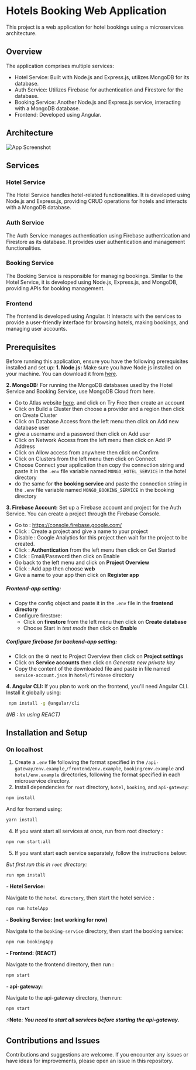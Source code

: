 # Hotels Booking Web Application
This project is a web application for hotel bookings using a microservices architecture.

## Overview
The application comprises multiple services:

- Hotel Service: Built with Node.js and Express.js, utilizes MongoDB for its database.
- Auth Service: Utilizes Firebase for authentication and Firestore for the database.
- Booking Service: Another Node.js and Express.js service, interacting with a MongoDB database.
- Frontend: Developed using Angular.
## Architecture 
![App Screenshot](https://i.ibb.co/HtpGzBD/Whats-App-Image-2023-11-19-at-20-35-39-1b797d0c.jpg)

## Services
### Hotel Service
The Hotel Service handles hotel-related functionalities. It is developed using Node.js and Express.js, providing CRUD operations for hotels and interacts with a MongoDB database.

### Auth Service
The Auth Service manages authentication using Firebase authentication and Firestore as its database. It provides user authentication and management functionalities.

### Booking Service
The Booking Service is responsible for managing bookings. Similar to the Hotel Service, it is developed using Node.js, Express.js, and MongoDB, providing APIs for booking management.

### Frontend
The frontend is developed using Angular. It interacts with the services to provide a user-friendly interface for browsing hotels, making bookings, and managing user accounts.

## Prerequisites
Before running this application, ensure you have the following prerequisites installed and set up:
**1. Node.js:** Make sure you have Node.js installed on your machine. You can download it from [here](https://nodejs.org/en/download/current).

**2. MongoDB:** For running the MongoDB databases used by the Hotel Service and Booking Service, use MongoDB Cloud from here.
- Go to Atlas website [here](https://www.mongodb.com/cloud/atlas). and click on Try Free then create an account
- Click on Build a Cluster then choose a provider and a region then click on Create Cluster
- Click on Database Access from the left menu then click on Add new database user
- give a username and a password then click on Add user
- Click on Network Access from the left menu then click on Add IP Address
- Click on Allow access from anywhere then click on Confirm
- Click on Clusters from the left menu then click on Connect
- Choose Connect your application then copy the connection string and paste it in the `.env` file variable named `MONGO_HOTEL_SERVICE` in the hotel directory
- do the same for **the booking service** and paste the connection string in the `.env` file variable named `MONGO_BOOKING_SERVICE` in the booking directory

**3. Firebase Account:** Set up a Firebase account and project for the Auth Service. You can create a project through the Firebase Console. 
- Go to : https://console.firebase.google.com/
- Click : Create a project and give a name to your project
- Disable : Google Analytics for this project then wait for the project to be created.
- Click : **Authentication** from the left menu then click on Get Started
- Click : Email/Password then click on Enable
- Go back to the left menu and click on **Project Overview**
- Click : Add app then choose **web**
- Give a name to your app then click on **Register app**
##### **Frontend-app setting:**
- Copy the config object and paste it in the `.env` file in the **frontend directory**
- Configure firestore:
  - Click on **firestore** from the left menu then click on **Create database**
  - Choose Start in *test mode* then click on **Enable**
##### **Configure firebase for backend-app setting:**
- Click on the :gear: next to Project Overview then click on **Project settings**
- Click on **Service accounts** then click on *Generate new private key*
- Copy the content of the downloaded file and paste in file named `service-account.json` in `hotel/firebase` directory


**4. Angular CLI:** If you plan to work on the frontend, you'll need Angular CLI. Install it globally using:
   ```bash
    npm install -g @angular/cli
   ```
   *(NB : Im using REACT)*

## Installation and Setup
### On localhost
1. Create a `.env` file following the format specified in the `/api-gateway/env.example`,`/frontend/env.example`, `booking/env.example` and `hotel/env.example` directories, following the format specified in each microservice directory.
2. Install dependencies for `root` directory, `hotel`, `booking`, and `api-gateway`:
```bash
npm install
```
And for frontend using:
```bash
yarn install
```
4. If you want start all services at once, run from root directory :

```bash
npm run start:all
```
5. If you want start each service separately, follow the instructions below:

*But first run this in `root` directory:*
```bash
run npm install
```

**- Hotel Service:**

Navigate to the `hotel directory`, then start the hotel service : 
```bash
npm run hotelApp 
```

**- Booking Service: (not working for now)**

Navigate to the `booking-service` directory, then start the booking service:
```bash
npm run bookingApp 
```

**- Frontend: (REACT)**

Navigate to the frontend directory, then run :
```bash
npm start
```

**- api-gateway:**

Navigate to the api-gateway directory, then run:
```bash
npm start
```

⚡**Note**: ***You need to start all services before starting the api-gateway.***

## Contributions and Issues
Contributions and suggestions are welcome. If you encounter any issues or have ideas for improvements, please open an issue in this repository.

